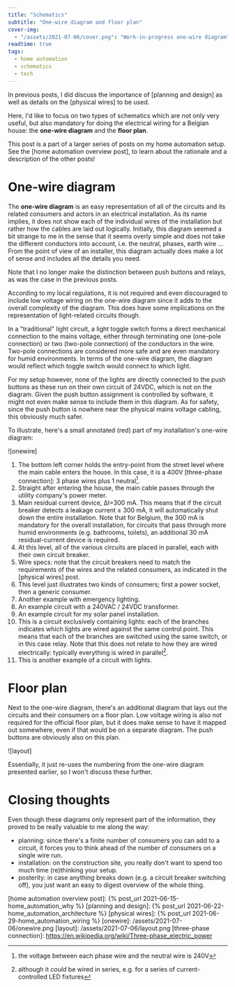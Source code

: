 ```yaml
---
title: "Schematics"
subtitle: "One-wire diagram and floor plan"
cover-img:
  - "/assets/2021-07-06/cover.png": "Work-in-progress one-wire diagram"
readtime: true
tags:
  - home automation
  - schematics
  - tech
---
```


In previous posts, I did discuss the importance of [planning and design] as well as details on the [physical wires] to be used.

Here, I'd like to focus on two types of schematics which are not only very useful, but also mandatory for doing the electrical wiring for a Belgian house: the **one-wire diagram** and the **floor plan**.

This post is a part of a larger series of posts on my home automation setup.
See the [home automation overview post], to learn about the rationale and a description of the other posts!

# One-wire diagram

The **one-wire diagram** is an easy representation of all of the circuits and its related consumers and actors in an electrical installation.
As its name implies, it does not show each of the individual wires of the installation but rather how the cables are laid out logically.
Initially, this diagram seemed a bit strange to me in the sense that it seems overly simple and does not take the different conductors into account, i.e. the neutral, phases, earth wire ...
From the point of view of an installer, this diagram actually does make a lot of sense and includes all the details you need.

Note that I no longer make the distinction between push buttons and relays, as was the case in the previous posts.

According to my local regulations, it is not required and even discouraged to include low voltage wiring on the one-wire diagram since it adds to the overall complexity of the diagram.
This does have some implications on the representation of light-related circuits though.

In a "traditional" light circuit, a light toggle switch forms a direct mechanical connection to the mains voltage, either through terminating one (one-pole connection) or two (two-pole connection) of the conductors in the wire.
Two-pole connections are considered more safe and are even mandatory for humid environments.
In terms of the one-wire diagram, the diagram would reflect which toggle switch would connect to which light.

For my setup however, none of the lights are directly connected to the push buttons as these run on their own circuit of 24VDC, which is not on the diagram.
Given the push button assignment is controlled by software, it might not even make sense to include them in this diagram.
As for safety, since the push button is nowhere near the physical mains voltage cabling, this obviously much safer.

To illustrate, here's a small annotated (red) part of my installation's one-wire diagram:

![onewire]

1. The bottom left corner holds the entry-point from the street level where the main cable enters the house. In this case, it is a 400V [three-phase connection]: 3 phase wires plus 1 neutral[^1].
1. Straight after entering the house, the main cable passes through the utility company's power meter.
1. Main residual current device, ΔI=300 mA. This means that if the circuit breaker detects a leakage current ≥ 300 mA, it will automatically shut down the entire installation. Note that for Belgium, the 300 mA is mandatory for the overall installation, for circuits that pass through more humid environments (e.g. bathrooms, toilets), an additional 30 mA residual-current device is required.
1. At this level, all of the various circuits are placed in parallel, each with their own circuit breaker.
1. Wire specs: note that the circuit breakers need to match the requirements of the wires and the related consumers, as indicated in the [physical wires] post.
1. This level just illustrates two kinds of consumers; first a power socket, then a generic consumer.
1. Another example with emergency lighting.
1. An example circuit with a 240VAC / 24VDC transformer.
1. An example circuit for my solar panel installation.
1. This is a circuit exclusively containing lights: each of the branches indicates which lights are wired against the same control point. This means that each of the branches are switched using the same switch, or in this case relay. Note that this does not relate to how they are wired electrically: typically everything is wired in parallel[^2].
1. This is another example of a circuit with lights.

# Floor plan

Next to the one-wire diagram, there's an additional diagram that lays out the circuits and their consumers on a floor plan.
Low voltage wiring is also not required for the official floor plan, but it does make sense to have it mapped out somewhere, even if that would be on a separate diagram.
The push buttons are obviously also on this plan.

![layout]

Essentially, it just re-uses the numbering from the one-wire diagram presented earlier, so I won't discuss these further.

# Closing thoughts

Even though these diagrams only represent part of the information, they proved to be really valuable to me along the way:

- planning: since there's a finite number of consumers you can add to a circuit, it forces you to think ahead of the number of consumers on a single wire run.
- installation: on the construction site, you really don't want to spend too much time (re)thinking your setup.
- posterity: in case anything breaks down (e.g. a circuit breaker switching off), you just want an easy to digest overview of the whole thing.

[^1]: the voltage between each phase wire and the neutral wire is 240V
[^2]: although it _could_ be wired in series, e.g. for a series of current-controlled LED fixtures

[home automation overview post]: {% post_url 2021-06-15-home_automation_why %}
[planning and design]: {% post_url 2021-06-22-home_automation_architecture %}
[physical wires]: {% post_url 2021-06-29-home_automation_wiring %}
[onewire]: /assets/2021-07-06/onewire.png
[layout]: /assets/2021-07-06/layout.png
[three-phase connection]: https://en.wikipedia.org/wiki/Three-phase_electric_power
